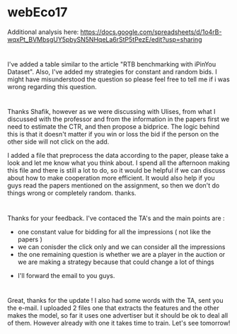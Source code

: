 # webEco17

Additional analysis here: https://docs.google.com/spreadsheets/d/1o4rB-wqxPt_BVMbsgUY5pbySN5NHqeLa6rStP5tPezE/edit?usp=sharing

#
I've added a table similar to the article "RTB benchmarking with iPinYou Dataset". Also, I've added my strategies for constant and random bids. I might have misunderstood the question so please feel free to tell me if i was wrong regarding this question. 

# 
Thanks Shafik, however as we were discussing with Ulises, from what I discussed with the professor and from the information in the papers first we need to estimate the CTR, and then propose a bidprice. The logic behind this is that it doesn't matter if you win or loss the bid if the person on the other side will not click on the add. 

I added a file that preprocess the data according to the paper, please take a look and let me know what you think about. I spend all the afternoon making this file and there is still a lot to do, so it would be helpful if we can discuss about how to make cooperation more efficient. It would also help if you guys read the papers mentioned on the assignment, so then we don't do things wrong or completely random. thanks.

#
Thanks for your feedback. I've contaced the TA's and the main points are :
* one constant value for bidding for all the impressions ( not like the papers )
* we can conisder the click only and we can consider all the impressions
* the one remaining question is whether we are a player in the auction or we are making a strategy because that could change a lot of things
- I'll forward the email to you guys.
#
Great, thanks for the update ! I also had some words with the TA, sent you the e-mail. I uploaded 2 files one that extracts the features and the other makes the model, so far it uses one advertiser but it should be ok to deal all of them. However already with one it takes time to train. Let's see tomorrow!
